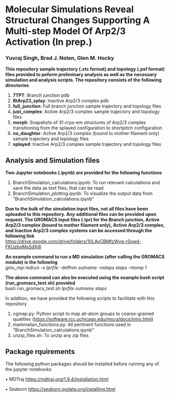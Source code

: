 # Molecular Simulations Reveal Structural Changes Supporting A Multi-step Model Of Arp2/3 Activation (In prep.)
### Yuvraj Singh, Brad J. Nolen, Glen M. Hocky
**This repository sample trajectory (.xtc format) and topology (.psf format) files provided to peform preliminary analysis as well as the necessary simulation and analysis scripts. The repository consists of the following directories**

1) **7TPT**: Branch junction pdb
2) **BtArp23_splay**: Inactive Arp2/3 complex pdb
3) **full_junction**: Full branch junction sample trajectory and topology files
4) **just_complex**: Active Arp2/3 complex sample trajectory and topology files
5) **morph**: Snapshots of 31 cryo-em structures of Arp2/3 complex transitioning from the splayed configuration to shortpitch configuration
6) **no_daughter**: Active Arp2/3 complex (bound to mother filament only) sample trajectory and topology files
7) **splayed**: Inactive Arp2/3 complex sample trajectory and topology files

## Analysis and Simulation files

**Two Jupyter notebooks (.ipynb) are provided for the following functions**

1) BranchSimulation_calculations.ipynb: To run relevant calculations and save the data as text files, that can be read
2) BranchSimulation_plotting.ipynb: To visualize the output data from "BranchSimulation_calculations.ipynb"

**Due to the bulk of the simulation input files, not all files have been uploaded to this repository. Any additional files can be provided upon request. The GROMACS input files (.tpr) for the Branch junction, Active Arp2/3 complex (bound to mother filament only),  Active Arp2/3 complex, and Inactive Arp2/3 complex systems can be accessed through the following link**\
https://drive.google.com/drive/folders/10LAyCBMfzWyq-rSxwd-FKUzbqMsSdXj6 

**An example command to run a MD simulation (after calling the GROMACS module) is the following**\
gmx_mpi mdrun -s $tprfile$ -deffnm $outname$ -nsteps $steps$ -ntomp 1

**The above command can also be executed using the example bash script (run_gromacs_test.sh) provided**\
bash run_gromacs_test.sh $tprfile$ $outname$ $steps$

In addition, we have provided the following scripts to facilitate with this repository

1) cgmap.py: Python script to map all-atom groups to coarse-grained quatities (https://software.rcc.uchicago.edu/mscg/docs/intro.html)
2) mammalian_functions.py: All pertinent functions used in "BranchSimulation_calculations.ipynb"
3) unzip_files.sh: To unzip any zip files

## Package rquirements
The following python packages should be installed before running any of the jupyter notebooks

$\bullet$ MDTraj https://mdtraj.org/1.9.4/installation.html 

$\bullet$ Seaborn https://seaborn.pydata.org/installing.html 

